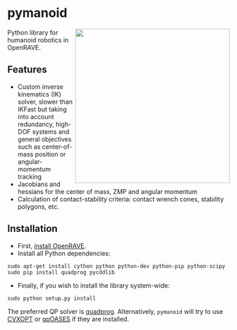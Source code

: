 # pymanoid

<img src="https://scaron.info/images/ijhr-2016.png" width="350" align="right" />

Python library for humanoid robotics in OpenRAVE.

## Features

- Custom inverse kinematics (IK) solver, slower than IKFast but taking into
  account redundancy, high-DOF systems and general objectives such as
  center-of-mass position or angular-momentum tracking
- Jacobians and hessians for the center of mass, ZMP and angular momentum
- Calculation of contact-stability criteria: contact wrench cones, stability
  polygons, etc. 

## Installation

- First, [install OpenRAVE](https://scaron.info/teaching/installing-openrave-on-ubuntu-14.04.html).
- Install all Python dependencies:
```
sudo apt-get install cython python python-dev python-pip python-scipy
sudo pip install quadprog pycddlib
```
- Finally, if you wish to install the library system-wide:
```
sudo python setup.py install
```

The preferred QP solver is [quadprog](https://github.com/rmcgibbo/quadprog).
Alternatively, ``pymanoid`` will try to use [CVXOPT](http://cvxopt.org) or
[qpOASES](https://projects.coin-or.org/qpOASES) if they are installed.

